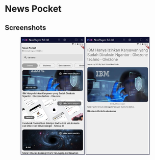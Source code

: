 # News Pocket

## Screenshots

<p align="center">
    <img style="width: 200px" src="screenshots/1.jpg" />
    <img style="width: 200px" src="screenshots/2.jpg" />
</p>
